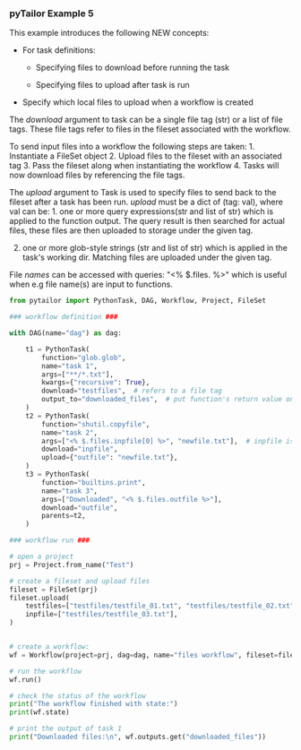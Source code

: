 ### pyTailor Example 5
This example introduces the following NEW concepts:

- For task definitions:

    - Specifying files to download before running the task

    - Specifying files to upload after task is run

- Specify which local files to upload when a workflow is created

The *download* argument to task can be a single file tag (str) or a list of file
tags. These file tags refer to files in the fileset associated with
the workflow.

To send input files into a workflow the following steps are taken:
    1. Instantiate a FileSet object
    2. Upload files to the fileset with an associated tag
    3. Pass the fileset along when instantiating the workflow
    4. Tasks will now download files by referencing the file tags.

The *upload* argument to Task is used to specify files to send back to the
fileset after a task has been run. *upload* must be a dict of (tag: val),
where val can be:
    1. one or more query expressions(str and list of str) which is applied
       to the function output. The query result is then searched for actual files,
       these files are then uploaded to storage under the given tag.

2. one or more glob-style strings (str and list of str) which is applied
       in the task's working dir. Matching files are uploaded under the
       given tag.

File *names* can be accessed with queries: "<% $.files.<tag> %>" which is useful when e.g
file name(s) are input to functions.

``` python 
from pytailor import PythonTask, DAG, Workflow, Project, FileSet

### workflow definition ###

with DAG(name="dag") as dag:

    t1 = PythonTask(
        function="glob.glob",
        name="task 1",
        args=["**/*.txt"],
        kwargs={"recursive": True},
        download="testfiles",  # refers to a file tag
        output_to="downloaded_files",  # put function's return value on $.outputs.downloaded_files
    )
    t2 = PythonTask(
        function="shutil.copyfile",
        name="task 2",
        args=["<% $.files.inpfile[0] %>", "newfile.txt"],  # inpfile is a tag
        download="inpfile",
        upload={"outfile": "newfile.txt"},
    )
    t3 = PythonTask(
        function="builtins.print",
        name="task 3",
        args=["Downloaded", "<% $.files.outfile %>"],
        download="outfile",
        parents=t2,
    )

### workflow run ###

# open a project
prj = Project.from_name("Test")

# create a fileset and upload files
fileset = FileSet(prj)
fileset.upload(
    testfiles=["testfiles/testfile_01.txt", "testfiles/testfile_02.txt"],
    inpfile=["testfiles/testfile_03.txt"],
)


# create a workflow:
wf = Workflow(project=prj, dag=dag, name="files workflow", fileset=fileset)

# run the workflow
wf.run()

# check the status of the workflow
print("The workflow finished with state:")
print(wf.state)

# print the output of task 1
print("Downloaded files:\n", wf.outputs.get("downloaded_files"))
```